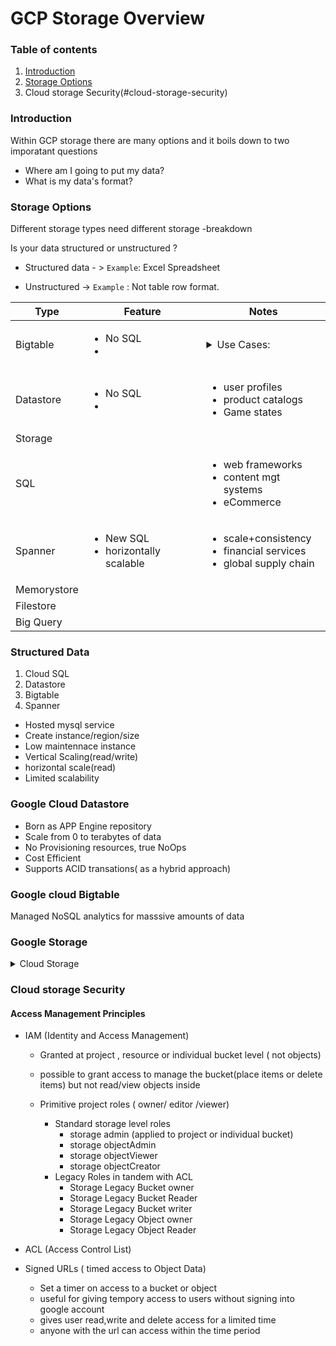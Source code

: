 # GCP Storage Overview

### Table of contents


1. [Introduction](#introduction)
2. [Storage Options](#storage-options)
3. Cloud storage Security(#cloud-storage-security)



### Introduction

Within GCP storage there are many options and it boils down to two imporatant questions
- Where am I going to put my data?
- What is my data's format?





### Storage Options

Different storage types need different storage -breakdown

Is your data structured or unstructured ?

- Structured data - > `Example`: Excel Spreadsheet

- Unstructured -> `Example` : Not table row format.


**Type**   | **Feature**  | **Notes** 
---------|----------|---------
Bigtable| <ul><li>No SQL </li><li> </li></ul> | <details> <summary> Use Cases:</summary> <ul><li>HBase opensource option </li><li>high throughput analytics </li><li>IoT </li><li>ad tech</li></ul> </details>
Datastore|<ul><li>No SQL </li><li> </li></ul>| <ul><li>user profiles</li><li>product catalogs</li><li>Game states</li></ul>
Storage|  | 
SQL|  | <ul><li>web frameworks </li><li>content mgt systems </li><li>eCommerce</li></ul> 
Spanner| <ul><li>New SQL </li><li>horizontally scalable</li></ul> | <ul><li>scale+consistency </li><li>financial services</li><li>global supply chain</li></ul>
Memorystore|  | 
Filestore|  | 
Big Query|  | 


### Structured Data
1. Cloud SQL 
2. Datastore
3. Bigtable
4. Spanner

* Hosted mysql service
* Create instance/region/size 
* Low maintennace instance
* Vertical Scaling(read/write)
* horizontal scale(read)
* Limited scalability

### Google Cloud Datastore
* Born as APP Engine repository
* Scale from 0 to terabytes of data
* No Provisioning resources, true NoOps
* Cost Efficient
* Supports ACID transations( as a hybrid approach)

 

### Google cloud Bigtable
Managed NoSQL analytics for masssive amounts of data

### Google Storage
<details>
<summary>Cloud Storage</summary>

<details>
<summary>what is a bucket?</summary>


`Cloud Storage lets you store unstructured objects in containers called buckets. You can serve static data directly from Cloud Storage, or you can use it to store data for other Google Cloud Platform services.`

</details>

<details>
<summary>How to create a bucket ?</summary>

    Name: 
    Storage Class:
    Location:
    Labels:
    Encryptions:

</details>

<details>
<summary>Types of Storage Classes</summary>

    Multi-region
    Regional
    Nearline
    Coldline
    

</details>

</details> 


 ### Cloud storage Security

 #### Access Management Principles
 - IAM (Identity and Access Management)
      - Granted  at project , resource or individual bucket level ( not objects)
      - possible to grant access to manage the bucket(place items or delete items) but not read/view objects inside

   - Primitive project roles ( owner/ editor /viewer)
     - Standard storage level roles 
         - storage admin (applied to project or individual bucket)
         - storage objectAdmin
         - storage objectViewer
         - storage objectCreator
     - Legacy Roles in tandem with ACL
        - Storage Legacy Bucket owner
        - Storage Legacy Bucket Reader
        - Storage Legacy Bucket writer
        - Storage Legacy Object owner
        - Storage Legacy Object Reader

 - ACL (Access Control List)
 - Signed URLs ( timed access to Object Data)
     - Set a timer on access to a bucket or object
     - useful for giving tempory access to users without signing into google account
     - gives user read,write and delete access for a limited time
     - anyone with the url can access within the time period  